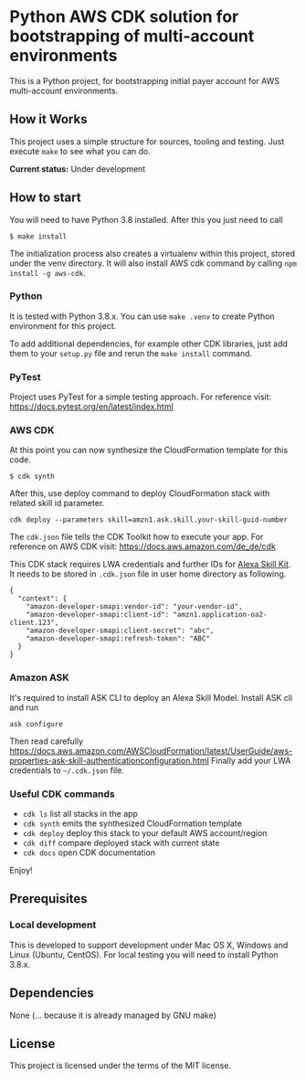 Python AWS CDK solution for bootstrapping of multi-account environments
=========

This is a Python project, for bootstrapping initial payer account for AWS multi-account environments.

## How it Works

This project uses a simple structure for sources, tooling and testing.
Just execute `make` to see what you can do.

**Current status:** Under development

## How to start

You will need to have Python 3.8 installed. After this you just need to call
 ```
 $ make install
 ```

The initialization process also creates a virtualenv within this project, stored under the venv directory.
It will also install AWS cdk command by calling `npm install -g aws-cdk`.

### Python

It is tested with Python 3.8.x.
You can use `make .venv` to create Python environment for this project.

To add additional dependencies, for example other CDK libraries, just add
them to your `setup.py` file and rerun the `make install`
command.

### PyTest

Project uses PyTest for a simple testing approach.
For reference visit: https://docs.pytest.org/en/latest/index.html

### AWS CDK

At this point you can now synthesize the CloudFormation template for this code.
```
$ cdk synth
```

After this, use deploy command to deploy CloudFormation stack with related skill id parameter.
```
cdk deploy --parameters skill=amzn1.ask.skill.your-skill-guid-number
```

The `cdk.json` file tells the CDK Toolkit how to execute your app.
For reference on AWS CDK visit: https://docs.aws.amazon.com/de_de/cdk

This CDK stack requires LWA credentials and further IDs for [Alexa Skill Kit](#amazon-ask). It needs to be stored in `.cdk.json` file in user home directory as following. 
```
{
  "context": {
    "amazon-developer-smapi:vendor-id": "your-vendor-id",
    "amazon-developer-smapi:client-id": "amzn1.application-oa2-client.123",
    "amazon-developer-smapi:client-secret": "abc",
    "amazon-developer-smapi:refresh-token": "ABC"
  }
}
```

### Amazon ASK

It's required to install ASK CLI to deploy an Alexa Skill Model.
Install ASK cli and run
```
ask configure
```
Then read carefully https://docs.aws.amazon.com/AWSCloudFormation/latest/UserGuide/aws-properties-ask-skill-authenticationconfiguration.html 
Finally add your LWA credentials to `~/.cdk.json` file.

### Useful CDK commands

 * `cdk ls`          list all stacks in the app
 * `cdk synth`       emits the synthesized CloudFormation template
 * `cdk deploy`      deploy this stack to your default AWS account/region
 * `cdk diff`        compare deployed stack with current state
 * `cdk docs`        open CDK documentation

Enjoy!

## Prerequisites

### Local development

This is developed to support development under Mac OS X, Windows and Linux (Ubuntu, CentOS).
For local testing you will need to install Python 3.8.x.

## Dependencies

None (... because it is already managed by GNU make)

## License

This project is licensed under the terms of the MIT license.